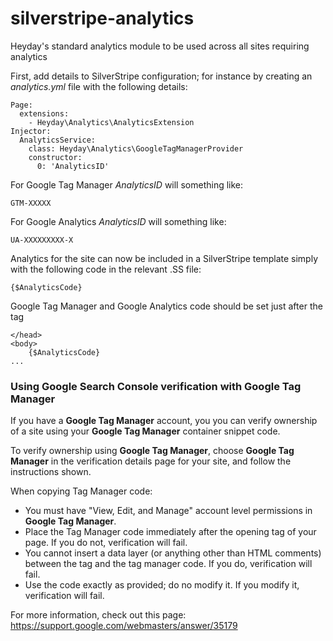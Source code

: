 # silverstripe-analytics

Heyday's standard analytics module to be used across all sites requiring analytics

First, add details to SilverStripe configuration; for instance by creating an _analytics.yml_ file with the following details:

```
Page:
  extensions:
    - Heyday\Analytics\AnalyticsExtension
Injector:
  AnalyticsService:
    class: Heyday\Analytics\GoogleTagManagerProvider
    constructor:
      0: 'AnalyticsID'
```

For Google Tag Manager _AnalyticsID_ will something like:

```
GTM-XXXXX
```

For Google Analytics _AnalyticsID_ will something like:

```
UA-XXXXXXXXX-X
```


Analytics for the site can now be included in a SilverStripe template simply with the following code in the relevant .SS file:

```
{$AnalyticsCode}
```

Google Tag Manager and Google Analytics code should be set just after the <body> tag
```
</head>
<body>
	{$AnalyticsCode}
...
```

### Using Google Search Console verification with Google Tag Manager

If you have a **Google Tag Manager** account, you you can verify ownership of a site using your **Google Tag Manager** container snippet code.

To verify ownership using **Google Tag Manager**, choose **Google Tag Manager** in the verification details page for your site, and follow the instructions shown.

When copying Tag Manager code:

- You must have "View, Edit, and Manage" account level permissions in **Google Tag Manager**.
- Place the Tag Manager code immediately after the opening <body> tag of your page. If you do not, verification will fail.
- You cannot insert a data layer (or anything other than HTML comments) between the <body> tag and the tag manager code. If you do, verification will fail.
- Use the code exactly as provided; do no modify it. If you modify it, verification will fail.

For more information, check out this page: https://support.google.com/webmasters/answer/35179
